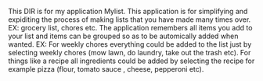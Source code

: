 <p>
 This DIR is for my application Mylist. This application is for simplifying and expiditing the process of making lists that you have made many times over. EX: grocery list, chores etc.
 The application remembers all items you add to your list and items can be grouped so as to be automically added when wanted. EX: For weekly chores everything could be added to the list
 just by selecting weekly chores (mow lawn, do laundry, take out the trash etc). For things like a recipe all ingredients could be added by selecting the recipe for example pizza (flour, tomato sauce
 , cheese, pepperoni etc).
</p>

